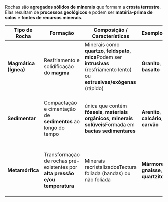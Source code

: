 Rochas são **agregados sólidos de minerais** que formam a **crosta terrestre**. Elas resultam de **processos geológicos** e podem ser **matéria-prima de solos** e **fontes de recursos minerais**.

| **Tipo de Rocha**     | **Formação**                                                                 | **Composição / Características**                                                                                                    | **Exemplos**                            | **Importância Geográfica**                                                                |
| --------------------- | ---------------------------------------------------------------------------- | ----------------------------------------------------------------------------------------------------------------------------------- | --------------------------------------- | ----------------------------------------------------------------------------------------- |
| **Magmática (Ígnea)** | Resfriamento e solidificação do **magma**                                    | Minerais como **quartzo**, **feldspato**, **mica**Podem ser **intrusivas** (resfriamento lento) ou **extrusivas/exógenas** (rápido) | **Granito**, **basalto**                | Forma o embasamento rochoso; origem da **terra roxa**; usada na construção civil          |
| **Sedimentar**        | Compactação e cimentação de **sedimentos** ao longo do tempo                 | única que contém **fósseis**, **materiais orgânicos**, **minerais solúveis**Formada em **bacias sedimentares**                      | **Arenito**, **calcário**, **carvão**   | Armazena petróleo, gás, água subterrânea e fósseis; origem de **combustíveis fósseis**    |
| **Metamórfica**       | Transformação de rochas pré-existentes por **alta pressão e/ou temperatura** | Minerais recristalizadosTextura foliada (bandas) ou não foliada                                                                     | **Mármore**, **gnaisse**, **quartzito** | Revela processos tectônicos antigos; resistência a erosão; usada em obras e revestimentos |
